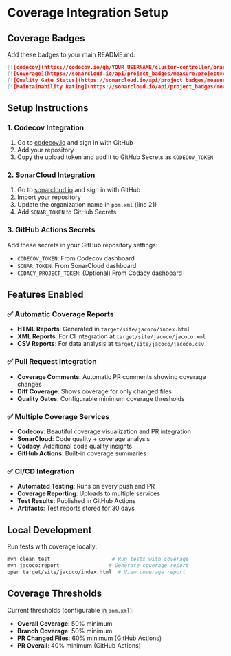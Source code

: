 # Coverage Integration Setup

## Coverage Badges

Add these badges to your main README.md:

```markdown
[![codecov](https://codecov.io/gh/YOUR_USERNAME/cluster-controller/branch/main/graph/badge.svg)](https://codecov.io/gh/YOUR_USERNAME/cluster-controller)
[![Coverage](https://sonarcloud.io/api/project_badges/measure?project=cluster-controller&metric=coverage)](https://sonarcloud.io/summary/new_code?id=cluster-controller)
[![Quality Gate Status](https://sonarcloud.io/api/project_badges/measure?project=cluster-controller&metric=alert_status)](https://sonarcloud.io/summary/new_code?id=cluster-controller)
[![Maintainability Rating](https://sonarcloud.io/api/project_badges/measure?project=cluster-controller&metric=sqale_rating)](https://sonarcloud.io/summary/new_code?id=cluster-controller)
```

## Setup Instructions

### 1. Codecov Integration
1. Go to [codecov.io](https://codecov.io) and sign in with GitHub
2. Add your repository
3. Copy the upload token and add it to GitHub Secrets as `CODECOV_TOKEN`

### 2. SonarCloud Integration  
1. Go to [sonarcloud.io](https://sonarcloud.io) and sign in with GitHub
2. Import your repository
3. Update the organization name in `pom.xml` (line 21)
4. Add `SONAR_TOKEN` to GitHub Secrets

### 3. GitHub Actions Secrets
Add these secrets in your GitHub repository settings:
- `CODECOV_TOKEN`: From Codecov dashboard
- `SONAR_TOKEN`: From SonarCloud dashboard  
- `CODACY_PROJECT_TOKEN`: (Optional) From Codacy dashboard

## Features Enabled

### ✅ Automatic Coverage Reports
- **HTML Reports**: Generated in `target/site/jacoco/index.html`
- **XML Reports**: For CI integration at `target/site/jacoco/jacoco.xml`
- **CSV Reports**: For data analysis at `target/site/jacoco/jacoco.csv`

### ✅ Pull Request Integration
- **Coverage Comments**: Automatic PR comments showing coverage changes
- **Diff Coverage**: Shows coverage for only changed files
- **Quality Gates**: Configurable minimum coverage thresholds

### ✅ Multiple Coverage Services
- **Codecov**: Beautiful coverage visualization and PR integration
- **SonarCloud**: Code quality + coverage analysis
- **Codacy**: Additional code quality insights
- **GitHub Actions**: Built-in coverage summaries

### ✅ CI/CD Integration
- **Automated Testing**: Runs on every push and PR
- **Coverage Reporting**: Uploads to multiple services
- **Test Results**: Published in GitHub Actions
- **Artifacts**: Test reports stored for 30 days

## Local Development

Run tests with coverage locally:
```bash
mvn clean test                    # Run tests with coverage
mvn jacoco:report                # Generate coverage report
open target/site/jacoco/index.html  # View coverage report
```

## Coverage Thresholds

Current thresholds (configurable in `pom.xml`):
- **Overall Coverage**: 50% minimum
- **Branch Coverage**: 50% minimum  
- **PR Changed Files**: 60% minimum (GitHub Actions)
- **PR Overall**: 40% minimum (GitHub Actions)
